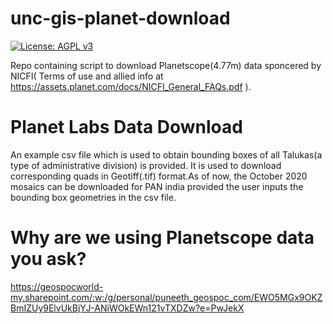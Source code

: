 # unc-gis-planet-download
[![License: AGPL v3](https://img.shields.io/badge/License-AGPL%20v3-blue.svg)](https://www.gnu.org/licenses/agpl-3.0)

Repo containing script to download Planetscope(4.77m) data sponcered by NICFI( Terms of use and allied info at https://assets.planet.com/docs/NICFI_General_FAQs.pdf ).

# Planet Labs Data Download

An example csv file which is used to obtain bounding boxes of all Talukas(a type of administrative division) is provided. It is used to download corresponding quads in  Geotiff(.tif) format.As of now, the October 2020 mosaics can be downloaded for PAN india provided the user inputs the bounding box geometries in the csv file.

# Why are we using Planetscope data you ask?

https://geospocworld-my.sharepoint.com/:w:/g/personal/puneeth_geospoc_com/EWO5MGx9OKZBmIZUy9ElvUkBjYJ-ANiWOkEWn121vTXDZw?e=PwJekX
